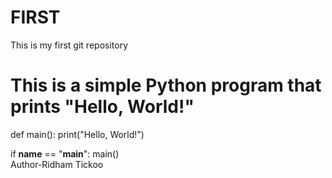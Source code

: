 # FIRST
This is my first git repository
<br>
# This is a simple Python program that prints "Hello, World!"
def main():
    print("Hello, World!")

if __name__ == "__main__":
    main()
<br>
Author-Ridham Tickoo

